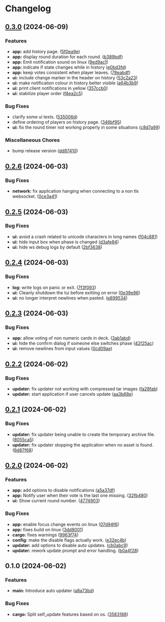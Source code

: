 # Changelog

## [0.3.0](https://github.com/ja-ko/ppoker/compare/v0.2.6...v0.3.0) (2024-06-09)


### Features

* **app:** add history page. ([5f0ea9e](https://github.com/ja-ko/ppoker/commit/5f0ea9e96da4d6537c0c99ffcbdd158d08b11e19))
* **app:** display round duration for each round. ([b389bdf](https://github.com/ja-ko/ppoker/commit/b389bdfdc48d10e45df94af457aa64370438b368))
* **app:** Emit notification sound on linux ([9ed9ac1](https://github.com/ja-ko/ppoker/commit/9ed9ac117730cf722daa2689a14a10f0bc917b40))
* **app:** indicate if state changes while in history ([e0bd3fd](https://github.com/ja-ko/ppoker/commit/e0bd3fdd6ac4de37256696c98cf1d362795176c0))
* **app:** keep votes consistent when player leaves. ([78eabdf](https://github.com/ja-ko/ppoker/commit/78eabdff6385163ed5ed3ab9500302c3b0fca947))
* **ui:** include change marker in the header on history ([53c2a23](https://github.com/ja-ko/ppoker/commit/53c2a23f81dae00314a9bd4d80f3a09875ea94df))
* **ui:** make notification colour in history better visible ([a64b3b9](https://github.com/ja-ko/ppoker/commit/a64b3b9f68f807571f1933932350ee6d40507497))
* **ui:** print client notifications in yellow ([357ccb0](https://github.com/ja-ko/ppoker/commit/357ccb02a403947d79adb58a5c1aa0a274197979))
* **ui:** stabilize player order ([f4ea2c5](https://github.com/ja-ko/ppoker/commit/f4ea2c5931543485ce3a2126f2710de190acbd02))


### Bug Fixes

* clarify some ui texts. ([535006d](https://github.com/ja-ko/ppoker/commit/535006d7abb53c4cf9fbc5c7696bf8719b314f8f))
* define ordering of players on history page. ([346bf95](https://github.com/ja-ko/ppoker/commit/346bf9508bab24e2b394abdd573ddebaf4563bf8))
* **ui:** fix the round timer not working properly in some situations ([c8d7a99](https://github.com/ja-ko/ppoker/commit/c8d7a99ce821358a17380c02a0522079c938e13f))


### Miscellaneous Chores

* bump release version ([dd87410](https://github.com/ja-ko/ppoker/commit/dd87410ed1949eefe66418cc0035491fb93dcb07))

## [0.2.6](https://github.com/ja-ko/ppoker/compare/v0.2.5...v0.2.6) (2024-06-03)


### Bug Fixes

* **network:** fix application hanging when connecting to a non tls websocket. ([0ce3a41](https://github.com/ja-ko/ppoker/commit/0ce3a4178c69bcb3511f442a32b602352ddf7949))

## [0.2.5](https://github.com/ja-ko/ppoker/compare/v0.2.4...v0.2.5) (2024-06-03)


### Bug Fixes

* **ui:** avoid a crash related to unicode characters in long names ([f04c881](https://github.com/ja-ko/ppoker/commit/f04c88183ebeeb28a9f461ba75f0587805f639a0))
* **ui:** hide input box when phase is changed ([d3afe84](https://github.com/ja-ko/ppoker/commit/d3afe84223a5c300541d856db4e3caf43908927c))
* **ui:** hide ws debug logs by default ([2bf3638](https://github.com/ja-ko/ppoker/commit/2bf36389269f6e3cac112ba1995066ac4acaa6c9))

## [0.2.4](https://github.com/ja-ko/ppoker/compare/ppoker-v0.2.3...ppoker-v0.2.4) (2024-06-03)


### Bug Fixes

* **log:** write logs on panic or exit. ([7f3f093](https://github.com/ja-ko/ppoker/commit/7f3f0939c2a807aa6151e13ec6c75b2030627ab3))
* **ui:** Cleanly shutdown the tui before exitting on error ([0e39e86](https://github.com/ja-ko/ppoker/commit/0e39e86edf90b27641f4736cfd226b0a1b021fdf))
* **ui:** no longer interpret newlines when pasted. ([e899534](https://github.com/ja-ko/ppoker/commit/e899534ffc8ba3ce8bdd65f4df1b05c0205f437e))

## [0.2.3](https://github.com/ja-ko/ppoker/compare/v0.2.2...v0.2.3) (2024-06-03)


### Bug Fixes

* **app:** allow voting of non numeric cards in deck. ([3ab1abd](https://github.com/ja-ko/ppoker/commit/3ab1abdf609f9a0e0e3a4b7788f816c6f75c9a9d))
* **ui:** hide the confirm dialog if someone else switches phase ([42f25ac](https://github.com/ja-ko/ppoker/commit/42f25ac2b20913c745eb2666e7400db372046429))
* **ui:** remove newlines from input values ([0cd09ae](https://github.com/ja-ko/ppoker/commit/0cd09ae3b2d94a8bb3fdbd87fc74f2aa4713a1aa))

## [0.2.2](https://github.com/ja-ko/ppoker/compare/v0.2.1...v0.2.2) (2024-06-02)


### Bug Fixes

* **updater:** fix updater not working with compressed tar images ([fa28fab](https://github.com/ja-ko/ppoker/commit/fa28fab077989e2e81b0d374496b5ffbaa0f4424))
* **updater:** start application if user cancels update ([aa3b68e](https://github.com/ja-ko/ppoker/commit/aa3b68eac8f802205a0ac75041135223e1b96879))

## [0.2.1](https://github.com/ja-ko/ppoker/compare/v0.2.0...v0.2.1) (2024-06-02)


### Bug Fixes

* **updater:** fix updater being unable to create the temporary archive file. ([8055ca5](https://github.com/ja-ko/ppoker/commit/8055ca53a86e3aef333950d35fc392492855f033))
* **updater:** fix updater stopping the application when no asset is found. ([6d87f68](https://github.com/ja-ko/ppoker/commit/6d87f68661f1c91098c5a6beb8c2cd449750edd2))

## [0.2.0](https://github.com/ja-ko/ppoker/compare/v0.1.0...v0.2.0) (2024-06-02)


### Features

* **app:** add options to disable notifications ([a5a37df](https://github.com/ja-ko/ppoker/commit/a5a37dfced2face45220a694c63ca0b18aefa3c9))
* **app:** Notify user when their vote is the last one missing. ([32fb480](https://github.com/ja-ko/ppoker/commit/32fb48003ae3af9b221dfcef288f95e7e88a2a0f))
* **ui:** Show current round number. ([4774903](https://github.com/ja-ko/ppoker/commit/4774903bc9c45e5436e8706d814ac88b23bde7d2))


### Bug Fixes

* **app:** enable focus change events on linux ([07d94f6](https://github.com/ja-ko/ppoker/commit/07d94f65e8c7113e22c44a8c786ad36b5b5d5a20))
* **app:** fixes build on linux ([3dd8001](https://github.com/ja-ko/ppoker/commit/3dd800137c10780f9ede64927e6b6a80265c8d6f))
* **cargo:** fixes warnings ([9963f74](https://github.com/ja-ko/ppoker/commit/9963f74c0f4f4f7cf5968266bf82ee4dca675966))
* **config:** make the disable flags actually work. ([e32ec4b](https://github.com/ja-ko/ppoker/commit/e32ec4b1830a167c434b1eccc43a6cb0f78e8d43))
* **updater:** add options to disable auto updates. ([cb0abc9](https://github.com/ja-ko/ppoker/commit/cb0abc9dd2a18ebbfed9216037ed7696a413c847))
* **updater:** rework update prompt and error handling. ([b0a4f28](https://github.com/ja-ko/ppoker/commit/b0a4f281400c91e814dc028877f8412064790db0))

## 0.1.0 (2024-06-02)


### Features

* **main:** Introduce auto updater ([a8a73bd](https://github.com/ja-ko/ppoker/commit/a8a73bd91deabab9b2de1d56b8c244f37443a423))


### Bug Fixes

* **cargo:** Split self_update features based on os. ([3583188](https://github.com/ja-ko/ppoker/commit/35831880d03be1b65a81be196fbe3d508f3150ed))
